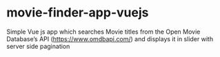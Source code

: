 # movie-finder-app-vuejs
Simple Vue js app which searches Movie titles from the Open Movie Database’s API (https://www.omdbapi.com/) and displays it in slider with server side pagination
